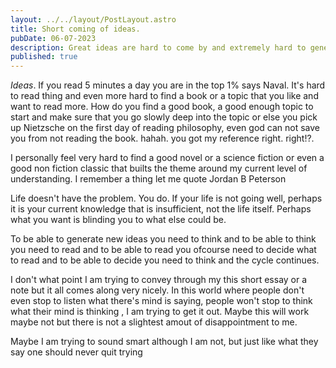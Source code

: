 ```yaml
---
layout: ../../layout/PostLayout.astro
title: Short coming of ideas.
pubDate: 06-07-2023
description: Great ideas are hard to come by and extremely hard to generate by your own. Not to mention the sheer amout of knowledge required. In this I have discussed the concept of ideas and why I am struggling with it.
published: true
---
```


_Ideas_. If you read 5 minutes a day you are in the top 1% says Naval. It's hard to read thing and even more hard to find a book or a topic that you like and want to read more. How do you find a good book, a good enough topic to start and make sure that you go slowly deep into the topic or else you pick up Nietzsche on the first day of reading philosophy, even god can not save you from not reading the book. hahah. you got my reference right. right!?.

I personally feel very hard to find a good novel or a science fiction or even a good non fiction classic that builts the theme around my current level of understanding. I remember a thing let me quote Jordan B Peterson

Life doesn't have the problem. You do. If your life is not going well, perhaps it is your current knowledge that is insufficient, not the life itself. Perhaps what you want is blinding you to what else could be.

To be able to generate new ideas you need to think and to be able to think you need to read and to be able to read you ofcourse need to decide what to read and to be able to decide you need to think and the cycle continues.

I don't what point I am trying to convey through my this short essay or a note but it all comes along very nicely. In this world where people don't even stop to listen what there's mind is saying, people won't stop to think what their mind is thinking , I am trying to get it out. Maybe this will work maybe not but there is not a slightest amout of disappointment to me.

Maybe I am trying to sound smart although I am not, but just like what they say one should never quit trying
